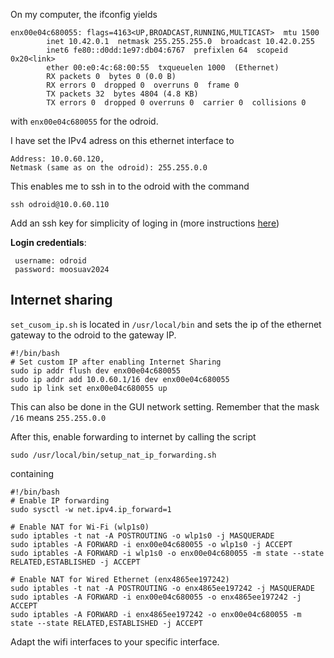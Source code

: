 
On my computer, the ifconfig yields

```
enx00e04c680055: flags=4163<UP,BROADCAST,RUNNING,MULTICAST>  mtu 1500
        inet 10.42.0.1  netmask 255.255.255.0  broadcast 10.42.0.255
        inet6 fe80::d0dd:1e97:db04:6767  prefixlen 64  scopeid 0x20<link>
        ether 00:e0:4c:68:00:55  txqueuelen 1000  (Ethernet)
        RX packets 0  bytes 0 (0.0 B)
        RX errors 0  dropped 0  overruns 0  frame 0
        TX packets 32  bytes 4804 (4.8 KB)
        TX errors 0  dropped 0 overruns 0  carrier 0  collisions 0

```

with `enx00e04c680055` for the odroid.

I have set the IPv4 adress on this ethernet interface to 

```
Address: 10.0.60.120, 
Netmask (same as on the odroid): 255.255.0.0
```

This enables me to ssh in to the odroid with the command 

	ssh odroid@10.0.60.110

Add an ssh key for simplicity of loging in (more instructions [here](https://oceanai.mit.edu/ivpman/pmwiki/pmwiki.php?n=Help.SSHKeys))

**Login credentials**:
```
 username: odroid
 password: moosuav2024
```



## Internet sharing

`set_cusom_ip.sh` is located in `/usr/local/bin` and sets the ip of the ethernet gateway to the odroid to the gateway IP.

```
#!/bin/bash
# Set custom IP after enabling Internet Sharing
sudo ip addr flush dev enx00e04c680055
sudo ip addr add 10.0.60.1/16 dev enx00e04c680055
sudo ip link set enx00e04c680055 up
```

This can also be done in the GUI network setting. Remember that the mask `/16` means `255.255.0.0`

After this, enable forwarding to internet by calling the script

	sudo /usr/local/bin/setup_nat_ip_forwarding.sh

containing  

```
#!/bin/bash
# Enable IP forwarding
sudo sysctl -w net.ipv4.ip_forward=1

# Enable NAT for Wi-Fi (wlp1s0)
sudo iptables -t nat -A POSTROUTING -o wlp1s0 -j MASQUERADE
sudo iptables -A FORWARD -i enx00e04c680055 -o wlp1s0 -j ACCEPT
sudo iptables -A FORWARD -i wlp1s0 -o enx00e04c680055 -m state --state RELATED,ESTABLISHED -j ACCEPT

# Enable NAT for Wired Ethernet (enx4865ee197242)
sudo iptables -t nat -A POSTROUTING -o enx4865ee197242 -j MASQUERADE
sudo iptables -A FORWARD -i enx00e04c680055 -o enx4865ee197242 -j ACCEPT
sudo iptables -A FORWARD -i enx4865ee197242 -o enx00e04c680055 -m state --state RELATED,ESTABLISHED -j ACCEPT
```

Adapt the wifi interfaces to your specific interface.

